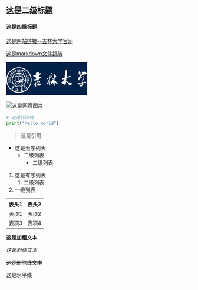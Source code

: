 ## 这是二级标题
#### 这是四级标题
[这是网站链接--吉林大学官网](https://www.jlu.edu.cn/)

[这是markdown文件跳转](README.md)

![这是本地图片](assets/logo.jpg)

![这是网页图片](https://www.jlu.edu.cn/images/logo.jpg)

```python
# 这是代码块
print("hello world")
```

> 这是引用

- 这是无序列表
  + 二级列表
    * 三级列表

1. 这是有序列表
   1. 二级列表
2. 一级列表

| 表头1|表头2|
|:--:|:--:|
|表项1|表项2|
|表项3|表项4|


**这是加粗文本**

*这是斜体文本*

~~这是删除线文本~~

这是水平线
___

